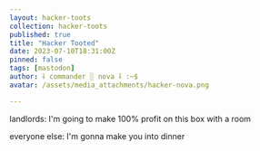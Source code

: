 ```yaml
---
layout: hacker-toots
collection: hacker-toots
published: true
title: "Hacker Tooted"
date: 2023-07-10T18:31:00Z
pinned: false
tags: [mastodon]
author: ⸸ commander ░ nova ⸸ :~$
avatar: /assets/media_attachments/hacker-nova.png

---
```


<p>landlords: I&#39;m going to make 100% profit on this box with a room</p><p>everyone else: I&#39;m gonna make you into dinner</p>


